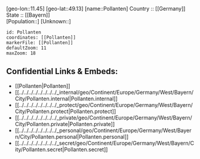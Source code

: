 ﻿---
location: [49.13,11.45] 
mapzoom: [7,12] 
mapmarker: city 
type: City
tags:
- geo/City


SpocWebEntityId: 33432
isDeleted: false
confidential: public

---
[geo-lon::11.45] 
[geo-lat::49.13] 
[name::Pollanten] 
Country :: [[Germany]]  
State :: [[Bayern]]  
[Population::] 
[Unknown::] 


```leaflet
id: Pollanten
coordinates: [[Pollanten]] 
markerFile: [[Pollanten]] 
defaultZoom: 11 
maxZoom: 18
```


## Confidential Links & Embeds: 
- [[Pollanten|Pollanten]]  
- [[../../../../../../../../_internal/geo/Continent/Europe/Germany/West/Bayern/City/Pollanten.internal|Pollanten.internal]] 
- [[../../../../../../../../_protect/geo/Continent/Europe/Germany/West/Bayern/City/Pollanten.protect|Pollanten.protect]] 
- [[../../../../../../../../_private/geo/Continent/Europe/Germany/West/Bayern/City/Pollanten.private|Pollanten.private]] 
- [[../../../../../../../../_personal/geo/Continent/Europe/Germany/West/Bayern/City/Pollanten.personal|Pollanten.personal]] 
- [[../../../../../../../../_secret/geo/Continent/Europe/Germany/West/Bayern/City/Pollanten.secret|Pollanten.secret]] 
